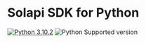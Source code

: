 # Solapi SDK for Python

[![Python 3.10.2](https://img.shields.io/badge/python-3.13.2-blue.svg)](https://www.python.org/downloads)
![Python Supported version](https://img.shields.io/badge/python-%3E%3D3.11-orange)